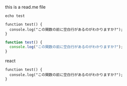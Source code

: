 this is a read.me file
```
echo test
```
```
function test() {
  console.log("この関数の前に空白行があるのがわかりますか?");
}
```
```js
function test() {
  console.log("この関数の前に空白行があるのがわかりますか?");
}
```
react
```react
function test() {
  console.log("この関数の前に空白行があるのがわかりますか?");
}
```
